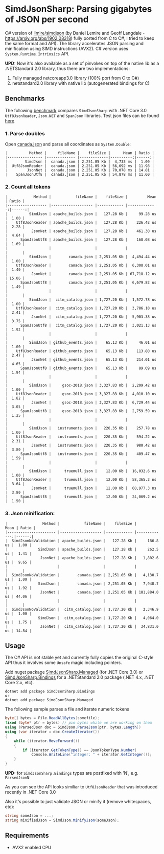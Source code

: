 # SimdJsonSharp: Parsing gigabytes of JSON per second
C# version of [limire/simdjson](https://github.com/lemire/simdjson) (by Daniel Lemire and Geoff Langdale - https://arxiv.org/abs/1902.08318) fully ported from C to C#, 
I tried to keep the same format and API). The library accelerates JSON parsing and minification using 
SIMD instructions (AVX2). C# version uses `System.Runtime.Intrinsics` API.

**UPD:** Now it's also available as a set of pinvokes on top of the native lib as a .NETStandard 2.0 library, 
thus there are two implementations:
1) Fully managed netcoreapp3.0 library (100% port from C to C#)
2) netstandard2.0 library with native lib (autogenerated bindings for C)

## Benchmarks
The following [benchmark](https://github.com/EgorBo/SimdJsonSharp/blob/master/benchmarks/CountTokens.cs) compares `SimdJsonSharp` with .NET Core 3.0 `Utf8JsonReader`, `Json.NET` and `SpanJson` libraries.
Test json files can be found [here](https://github.com/lemire/simdjson/tree/master/jsonexamples).

### 1. Parse doubles
Open [canada.json](https://raw.githubusercontent.com/lemire/simdjson/master/jsonexamples/canada.json) and parse all coordinates as `System.Double`:
```
|          Method |     fileName |    fileSize |      Mean | Ratio |
|---------------- |------------- |-------------|----------:|------:|
|        SimdJson |  canada.json | 2,251.05 Kb |  4,733 ms |  1.00 |
|  Utf8JsonReader |  canada.json | 2,251.05 Kb | 56,692 ms | 11.98 |
|         JsonNet |  canada.json | 2,251.05 Kb | 70,078 ms | 14.81 |
|    SpanJsonUtf8 |  canada.json | 2,251.05 Kb | 54,878 ms | 11.60 |
```

### 2. Count all tokens
```
|            Method |           fileName |    fileSize |         Mean | Ratio |
|------------------ |------------------- |------------ |-------------:|------:|
|          SimdJson | apache_builds.json |   127.28 Kb |     99.28 us |  1.00 |
|    Utf8JsonReader | apache_builds.json |   127.28 Kb |    226.42 us |  2.28 |
|           JsonNet | apache_builds.json |   127.28 Kb |    461.30 us |  4.64 |
|      SpanJsonUtf8 | apache_builds.json |   127.28 Kb |    168.08 us |  1.69 |
|                   |                    |             |              |       |
|          SimdJson |        canada.json | 2,251.05 Kb |  4,494.44 us |  1.00 |
|    Utf8JsonReader |        canada.json | 2,251.05 Kb |  6,308.01 us |  1.40 |
|           JsonNet |        canada.json | 2,251.05 Kb | 67,718.12 us | 15.06 |
|      SpanJsonUtf8 |        canada.json | 2,251.05 Kb |  6,679.82 us |  1.49 |
|                   |                    |             |              |       |
|          SimdJson |  citm_catalog.json | 1,727.20 Kb |  1,572.78 us |  1.00 |
|    Utf8JsonReader |  citm_catalog.json | 1,727.20 Kb |  3,786.10 us |  2.41 |
|           JsonNet |  citm_catalog.json | 1,727.20 Kb |  5,903.38 us |  3.75 |
|      SpanJsonUtf8 |  citm_catalog.json | 1,727.20 Kb |  3,021.13 us |  1.92 |
|                   |                    |             |              |       |
|          SimdJson | github_events.json |    65.13 Kb |     46.01 us |  1.00 |
|    Utf8JsonReader | github_events.json |    65.13 Kb |    113.80 us |  2.47 |
|           JsonNet | github_events.json |    65.13 Kb |    214.01 us |  4.65 |
|      SpanJsonUtf8 | github_events.json |    65.13 Kb |     89.09 us |  1.94 |
|                   |                    |             |              |       |
|          SimdJson |     gsoc-2018.json | 3,327.83 Kb |  2,209.42 us |  1.00 |
|    Utf8JsonReader |     gsoc-2018.json | 3,327.83 Kb |  4,010.10 us |  1.82 |
|           JsonNet |     gsoc-2018.json | 3,327.83 Kb |  6,729.44 us |  3.05 |
|      SpanJsonUtf8 |     gsoc-2018.json | 3,327.83 Kb |  2,759.59 us |  1.25 |
|                   |                    |             |              |       |
|          SimdJson |   instruments.json |   220.35 Kb |    257.78 us |  1.00 |
|    Utf8JsonReader |   instruments.json |   220.35 Kb |    594.22 us |  2.31 |
|           JsonNet |   instruments.json |   220.35 Kb |    980.42 us |  3.80 |
|      SpanJsonUtf8 |   instruments.json |   220.35 Kb |    409.47 us |  1.59 |
|                   |                    |             |              |       |
|          SimdJson |      truenull.json |    12.00 Kb |  16,032.6 ns |  1.00 |
|    Utf8JsonReader |      truenull.json |    12.00 Kb |  58,365.2 ns |  3.64 |
|           JsonNet |      truenull.json |    12.00 Kb |  60,977.3 ns |  3.80 |
|      SpanJsonUtf8 |      truenull.json |    12.00 Kb |  24,069.2 ns |  1.50 |
```
### 3. Json minification:
```
|                Method |           fileName |    fileSize |         Mean | Ratio |
|---------------------- |------------------- |------------ |-------------:|------:|
|  SimdJsonNoValidation | apache_builds.json |   127.28 Kb |     186.8 us |  1.00 |
|              SimdJson | apache_builds.json |   127.28 Kb |     262.5 us |  1.41 |
|               JsonNet | apache_builds.json |   127.28 Kb |   1,802.6 us |  9.65 |
|                       |                    |             |              |       |
|  SimdJsonNoValidation |        canada.json | 2,251.05 Kb |   4,130.7 us |  1.00 |
|              SimdJson |        canada.json | 2,251.05 Kb |   7,940.7 us |  1.92 |
|               JsonNet |        canada.json | 2,251.05 Kb | 181,884.0 us | 44.06 |
|                       |                    |             |              |       |
|  SimdJsonNoValidation |  citm_catalog.json | 1,727.20 Kb |   2,346.9 us |  1.00 |
|              SimdJson |  citm_catalog.json | 1,727.20 Kb |   4,064.0 us |  1.75 |
|               JsonNet |  citm_catalog.json | 1,727.20 Kb |  34,831.0 us | 14.84 |
```

## Usage
The C# API is not stable yet and currently fully copies the original C-style API
thus it involves some `Unsafe` magic including pointers.

Add nuget package [SimdJsonSharp.Managed](https://www.nuget.org/packages/SimdJsonSharp.Managed) (for .NET Core 3.0)
or [SimdJsonSharp.Bindings](https://www.nuget.org/packages/SimdJsonSharp.Bindings) for a .NETStandard 2.0 package (.NET 4.x, .NET Core 2.x, etc).
```
dotnet add package SimdJsonSharp.Bindings
or
dotnet add package SimdJsonSharp.Managed
```

The following sample parses a file and iterate numeric tokens
```csharp
byte[] bytes = File.ReadAllBytes(somefile);
fixed (byte* ptr = bytes) // pin bytes while we are working on them
using (ParsedJson doc = SimdJson.ParseJson(ptr, bytes.Length))
using (var iterator = doc.CreateIterator())
{
    while (iterator.MoveForward())
    {
        if (iterator.GetTokenType() == JsonTokenType.Number)
            Console.WriteLine("integer: " + iterator.GetInteger());
    }
}
```
**UPD:** for `SimdJsonSharp.Bindings` types are postfixed with 'N', e.g. `ParsedJsonN`

As you can see the API looks similiar to `Utf8JsonReader` that was introduced recently in .NET Core 3.0

Also it's possible to just validate JSON or minify it (remove whitespaces, etc):
```csharp
string someJson = ...;
string minifiedJson = SimdJson.MinifyJson(someJson);
```

## Requirements
* AVX2 enabled CPU 
